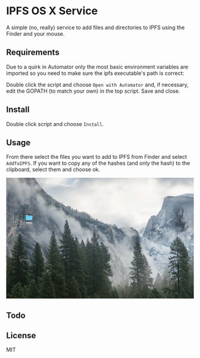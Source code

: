 # IPFS OS X Service

A simple (no, really) service to add files and directories to IPFS using the Finder and your mouse.

## Requirements

Due to a quirk in Automator only the most basic environment variables are imported so you need to make sure the ipfs executable's path is correct:

Double click the script and choose `Open with Automator` and, if necessary, edit the GOPATH (to match your own) in the top script.  Save and close.

## Install

Double click script and choose `Install`.

## Usage

From there select the files you want to add to IPFS from Finder and select  `AddToIPFS`.
If you want to copy any of the hashes (and only the hash) to the clipboard, select them and choose ok.

![](ShowOSXIPFS.gif?raw=true "IPFS OSX Service in action.")
## Todo

## License

MIT
